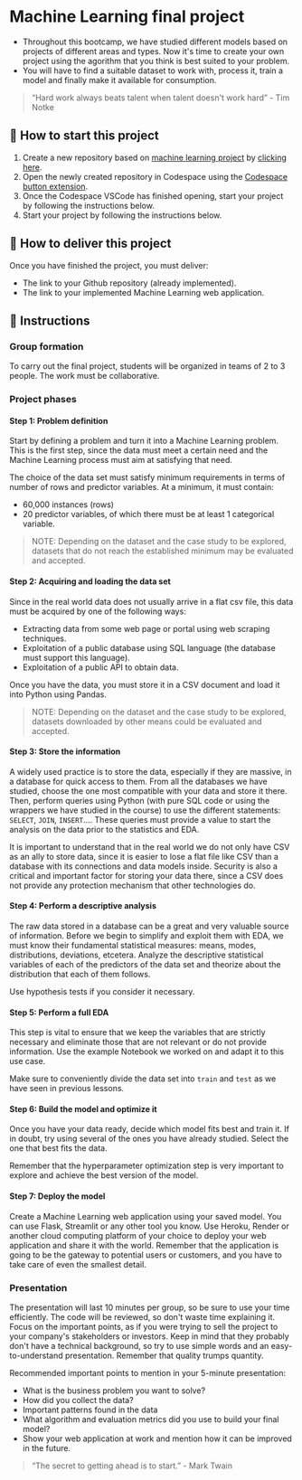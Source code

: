 <!-- hide -->
# Machine Learning final project
<!-- endhide -->

- Throughout this bootcamp, we have studied different models based on projects of different areas and types. Now it's time to create your own project using the agorithm that you think is best suited to your problem.
- You will have to find a suitable dataset to work with, process it, train a model and finally make it available for consumption.

> “Hard work always beats talent when talent doesn't work hard” - Tim Notke

## 🌱  How to start this project

1. Create a new repository based on [machine learning project](https://github.com/4GeeksAcademy/machine-learning-python-template/generate) by [clicking here](https://github.com/4GeeksAcademy/machine-learning-python-template).
2. Open the newly created repository in Codespace using the [Codespace button extension](https://docs.github.com/en/codespaces/developing-in-codespaces/creating-a-codespace-for-a-repository#creating-a-codespace-for-a-repository).
3. Once the Codespace VSCode has finished opening, start your project by following the instructions below.
4. Start your project by following the instructions below.

## 🚛 How to deliver this project

Once you have finished the project, you must deliver:

- The link to your Github repository (already implemented).
- The link to your implemented Machine Learning web application.

## 📝 Instructions

### Group formation

To carry out the final project, students will be organized in teams of 2 to 3 people. The work must be collaborative.

### Project phases

#### Step 1: Problem definition

Start by defining a problem and turn it into a Machine Learning problem. This is the first step, since the data must meet a certain need and the Machine Learning process must aim at satisfying that need.

The choice of the data set must satisfy minimum requirements in terms of number of rows and predictor variables. At a minimum, it must contain:

- 60,000 instances (rows)
- 20 predictor variables, of which there must be at least 1 categorical variable.

> NOTE: Depending on the dataset and the case study to be explored, datasets that do not reach the established minimum may be evaluated and accepted.

#### Step 2: Acquiring and loading the data set

Since in the real world data does not usually arrive in a flat csv file, this data must be acquired by one of the following ways:

- Extracting data from some web page or portal using web scraping techniques.
- Exploitation of a public database using SQL language (the database must support this language).
- Exploitation of a public API to obtain data.

Once you have the data, you must store it in a CSV document and load it into Python using Pandas.

> NOTE: Depending on the dataset and the case study to be explored, datasets downloaded by other means could be evaluated and accepted.

#### Step 3: Store the information

A widely used practice is to store the data, especially if they are massive, in a database for quick access to them. From all the databases we have studied, choose the one most compatible with your data and store it there. Then, perform queries using Python (with pure SQL code or using the wrappers we have studied in the course) to use the different statements: `SELECT`, `JOIN`, `INSERT`.... These queries must provide a value to start the analysis on the data prior to the statistics and EDA.

It is important to understand that in the real world we do not only have CSV as an ally to store data, since it is easier to lose a flat file like CSV than a database with its connections and data models inside. Security is also a critical and important factor for storing your data there, since a CSV does not provide any protection mechanism that other technologies do.

#### Step 4: Perform a descriptive analysis

The raw data stored in a database can be a great and very valuable source of information. Before we begin to simplify and exploit them with EDA, we must know their fundamental statistical measures: means, modes, distributions, deviations, etcetera. Analyze the descriptive statistical variables of each of the predictors of the data set and theorize about the distribution that each of them follows.

Use hypothesis tests if you consider it necessary.

#### Step 5: Perform a full EDA

This step is vital to ensure that we keep the variables that are strictly necessary and eliminate those that are not relevant or do not provide information. Use the example Notebook we worked on and adapt it to this use case.

Make sure to conveniently divide the data set into `train` and `test` as we have seen in previous lessons.

#### Step 6: Build the model and optimize it

Once you have your data ready, decide which model fits best and train it. If in doubt, try using several of the ones you have already studied. Select the one that best fits the data.

Remember that the hyperparameter optimization step is very important to explore and achieve the best version of the model.

#### Step 7: Deploy the model

Create a Machine Learning web application using your saved model. You can use Flask, Streamlit or any other tool you know.
Use Heroku, Render or another cloud computing platform of your choice to deploy your web application and share it with the world. Remember that the application is going to be the gateway to potential users or customers, and you have to take care of even the smallest detail.

### Presentation

The presentation will last 10 minutes per group, so be sure to use your time efficiently. The code will be reviewed, so don't waste time explaining it. Focus on the important points, as if you were trying to sell the project to your company's stakeholders or investors. Keep in mind that they probably don't have a technical background, so try to use simple words and an easy-to-understand presentation. Remember that quality trumps quantity.

Recommended important points to mention in your 5-minute presentation:

- What is the business problem you want to solve?
- How did you collect the data?
- Important patterns found in the data
- What algorithm and evaluation metrics did you use to build your final model?
- Show your web application at work and mention how it can be improved in the future.

> “The secret to getting ahead is to start.” - Mark Twain
